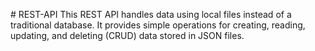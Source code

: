 #   R E S T - A P I 
This REST API handles data using local files instead of a traditional database. It provides simple operations for creating, reading, updating, and deleting (CRUD) data stored in JSON files.
 
 
